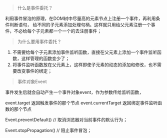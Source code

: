 > 什么是事件委托？

   利用事件冒泡的原理，在DOM树中尽量高的元素节点上注册一个事件，再利用条件判断语句， 给不同的子元素添加处理句柄。这样就只用给父元素注册一个事件，不必给每个子元素都一个一个的去注册事件；

>  为什么要用事件委托？

  1. 不需要给每个子元素添加事件监听函数，直接在父元素上添加一个事件监听函数，这样管理的函数变少了；
  2. 将事件监听函数放在父元素上，这样即使子元素的动态的添加和修改，也不需要改变事件的绑定；
 
>  事件对象Event

 事件发生后就会自动产生一个事件对象event，作为参数传给监听函数，

 event.target  返回触发事件的那个节点
 event.currentTarget  返回绑定事件监听函数的那个节点

 Event.preventDefault()  // 取消浏览器对当前事件的默认行为；
 
 Event.stopPropagation() //  阻止事件冒泡；
                     